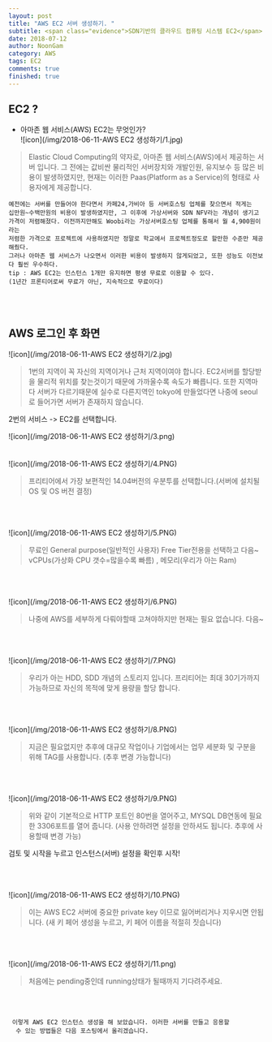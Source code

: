 ```yaml
---
layout: post
title: "AWS EC2 서버 생성하기. "
subtitle: <span class="evidence">SDN기반의 클라우드 컴퓨팅 시스템 EC2</span>
date: 2018-07-12
author: NoonGam
category: AWS
tags: EC2
comments: true
finished: true
---
```


## EC2 ?

- 아마존 웹 서비스(AWS) EC2는 무엇인가? <br>
![icon](/img/2018-06-11-AWS EC2 생성하기/1.jpg)
>Elastic Cloud Computing의 약자로, 아마존 웹 서비스(AWS)에서 제공하는 서버 입니다. 그 전에는 값비싼 물리적인 서버장치와 개발인원, 유지보수 등
많은 비용이 발생하였지만, 현재는 이러한 Paas(Platform as a Service)의 형태로 사용자에게 제공합니다.

    예전에는 서버를 만들어야 한다면서 카페24,가비아 등 서버호스팅 업체를 찾으면서 적게는
    십만원~수백만원의 비용이 발생하였지만, 그 이후에 가상서버와 SDN NFV라는 개념이 생기고
    가격이 저렴해졌다. 이전까지만해도 Woobi라는 가상서버호스팅 업체를 통해서 월 4,900원이라는
    저렴한 가격으로 프로젝트에 사용하였지만 정말로 학교에서 프로젝트정도로 할만한 수준만 제공해줬다.
    그러나 아마존 웹 서비스가 나오면서 이러한 비용이 발생하지 않게되었고, 또한 성능도 이전보다 훨씬 우수하다.
    tip : AWS EC2는 인스턴스 1개만 유지하면 평생 무료로 이용할 수 있다.
    (1년간 프론티어로써 무료가 아닌, 지속적으로 무료이다)

<br><br>

## AWS 로그인 후 화면

![icon](/img/2018-06-11-AWS EC2 생성하기/2.jpg)

> 1번의 지역이 꼭 자신의 지역이거나 근처 지역이여야 합니다. EC2서버를 할당받을 물리적 위치를 찾는것이기 때문에
가까울수록 속도가 빠릅니다.
또한 지역마다 서버가 다르기때문에 실수로 다른지역인 tokyo에 만들었다면 나중에 seoul로 들어가면 서버가 존재하지 않습니다.

<span class="evidence">2번의 서비스 -> EC2를 선택합니다.</span>



![icon](/img/2018-06-11-AWS EC2 생성하기/3.png)
<br>
<br>
<br>
![icon](/img/2018-06-11-AWS EC2 생성하기/4.PNG)
>프리티어에서 가장 보편적인 14.04버전의 우분투를 선택합니다.(서버에 설치될 OS 및 OS 버전 결정)

<br>
<br>

 ![icon](/img/2018-06-11-AWS EC2 생성하기/5.PNG)
> 무료인 General purpose(일반적인 사용자) Free Tier전용을 선택하고 다음~
 vCPUs(가상화 CPU 갯수=많을수록 빠름) , 메모리(우리가 아는 Ram)

 <br>
 <br>

  ![icon](/img/2018-06-11-AWS EC2 생성하기/6.PNG)
> 나중에 AWS를 세부하게 다뤄야할때 고쳐야하지만 현재는 필요 없습니다. 다음~

<br>
<br>

  ![icon](/img/2018-06-11-AWS EC2 생성하기/7.PNG)
> 우리가 아는 HDD, SDD 개념의 스토리지 입니다. 프리티어는 최대 30기가까지 가능하므로 자신의 목적에 맞게
용량을 할당 합니다.

<br>
<br>

  ![icon](/img/2018-06-11-AWS EC2 생성하기/8.PNG)
> 지금은 필요없지만 추후에 대규모 작업이나 기업에서는 업무 세분화 및 구분을 위해 TAG를 사용합니다.
(추후 변경 가능합니다)

<br>
<br>

  ![icon](/img/2018-06-11-AWS EC2 생성하기/9.PNG)
> 위와 같이 기본적으로 HTTP 포트인 80번을 열어주고, MYSQL DB연동에 필요한 3306포트를 열어 줍니다.
(사용 안하려면 설정을 안하셔도 됩니다. 추후에 사용할때 변경 가능)

 <span class="evidence">검토 및 시작을 누르고 인스턴스(서버) 설정을 확인후 시작!</span>

 <br>
 <br>

   ![icon](/img/2018-06-11-AWS EC2 생성하기/10.PNG)
> 이는 AWS EC2 서버에 중요한 private key 이므로 잃어버리거나 지우시면 안됩니다.
(새 키 페어 생성을 누르고, 키 페어 이름을 적절히 짓습니다)

<br>
<br>

 ![icon](/img/2018-06-11-AWS EC2 생성하기/11.png)
 > 처음에는 pending중인데 running상태가 될때까지 기다려주세요.

 <br>
 <br>

     이렇게 AWS EC2 인스턴스 생성을 해 보았습니다. 이러한 서버를 만들고 응용할
      수 있는 방법들은 다음 포스팅에서 올리겠습니다.

